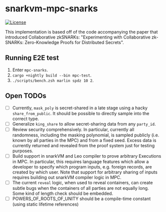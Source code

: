# snarkvm-mpc-snarks

[![License](https://img.shields.io/badge/License-Apache%202.0-blue.svg)](./LICENSE.md)

This implementation is based off of the code accompanying the paper that introduced
Collaborative zkSNARKs: "Experimenting with Collaborative zk-SNARKs: Zero-Knowledge 
Proofs for Distributed Secrets".

## Running E2E test

1. Enter `mpc-snarks`.
2. `cargo +nightly build --bin mpc-test`.
3. `./scripts/bench.zsh marlin spdz 10 2`.

## Open TODOs
- [ ] Currently, `mask_poly` is secret-shared in a late stage using a hacky `share_from_public`. It should be possible to directly sample into the correct type.
- [ ] Generalize `king_share` to allow secret-sharing data from any `party_id`.
- [ ] Review security comprehensively. In particular, currently all randomness, including the masking polynomial, is sampled publicly (i.e. known by all parties in the MPC) and from a fixed seed. Excess data is currently returned and revealed from the proof system just for testing purposes.
- [ ] Build support in snarkVM and Leo compiler to prove arbitrary Executions in MPC. In particular, this requires language features which allow a developer to specify which program inputs, e.g. foreign records, are created by which user. Note that support for arbitrary sharing of inputs requires building out snarkVM compiler logic in MPC.
- [ ] The current `reveal` logic, when used to reveal containers, can create subtle bugs when the containers of all parties are not equally long. Some kind of length check should be embedded.
- [ ] POWERS_OF_ROOTS_OF_UNITY should be a compile-time constant (using static lifetime references)